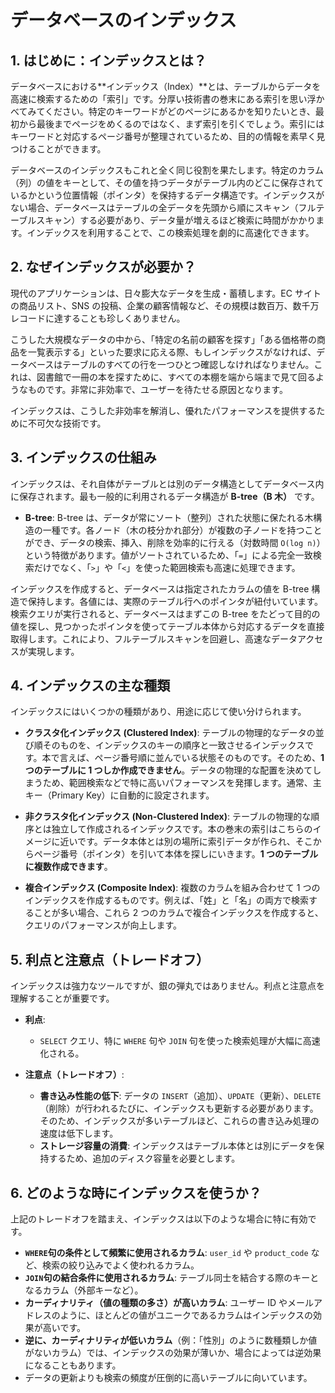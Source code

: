 # データベースのインデックス

## 1. はじめに：インデックスとは？

データベースにおける**インデックス（Index）**とは、テーブルからデータを高速に検索するための「索引」です。分厚い技術書の巻末にある索引を思い浮かべてみてください。特定のキーワードがどのページにあるかを知りたいとき、最初から最後までページをめくるのではなく、まず索引を引くでしょう。索引にはキーワードと対応するページ番号が整理されているため、目的の情報を素早く見つけることができます。

データベースのインデックスもこれと全く同じ役割を果たします。特定のカラム（列）の値をキーとして、その値を持つデータがテーブル内のどこに保存されているかという位置情報（ポインタ）を保持するデータ構造です。インデックスがない場合、データベースはテーブルの全データを先頭から順にスキャン（フルテーブルスキャン）する必要があり、データ量が増えるほど検索に時間がかかります。インデックスを利用することで、この検索処理を劇的に高速化できます。

## 2. なぜインデックスが必要か？

現代のアプリケーションは、日々膨大なデータを生成・蓄積します。EC サイトの商品リスト、SNS の投稿、企業の顧客情報など、その規模は数百万、数千万レコードに達することも珍しくありません。

こうした大規模なデータの中から、「特定の名前の顧客を探す」「ある価格帯の商品を一覧表示する」といった要求に応える際、もしインデックスがなければ、データベースはテーブルのすべての行を一つひとつ確認しなければなりません。これは、図書館で一冊の本を探すために、すべての本棚を端から端まで見て回るようなものです。非常に非効率で、ユーザーを待たせる原因となります。

インデックスは、こうした非効率を解消し、優れたパフォーマンスを提供するために不可欠な技術です。

## 3. インデックスの仕組み

インデックスは、それ自体がテーブルとは別のデータ構造としてデータベース内に保存されます。最も一般的に利用されるデータ構造が **B-tree（B 木）** です。

- **B-tree**:
  B-tree は、データが常にソート（整列）された状態に保たれる木構造の一種です。各ノード（木の枝分かれ部分）が複数の子ノードを持つことができ、データの検索、挿入、削除を効率的に行える（対数時間 `O(log n)`）という特徴があります。値がソートされているため、「`=`」による完全一致検索だけでなく、「`>`」や「`<`」を使った範囲検索も高速に処理できます。

インデックスを作成すると、データベースは指定されたカラムの値を B-tree 構造で保持します。各値には、実際のテーブル行へのポインタが紐付いています。検索クエリが実行されると、データベースはまずこの B-tree をたどって目的の値を探し、見つかったポインタを使ってテーブル本体から対応するデータを直接取得します。これにより、フルテーブルスキャンを回避し、高速なデータアクセスが実現します。

## 4. インデックスの主な種類

インデックスにはいくつかの種類があり、用途に応じて使い分けられます。

- **クラスタ化インデックス (Clustered Index)**:
  テーブルの物理的なデータの並び順そのものを、インデックスのキーの順序と一致させるインデックスです。本で言えば、ページ番号順に並んでいる状態そのものです。そのため、**1 つのテーブルに 1 つしか作成できません**。データの物理的な配置を決めてしまうため、範囲検索などで特に高いパフォーマンスを発揮します。通常、主キー（Primary Key）に自動的に設定されます。

- **非クラスタ化インデックス (Non-Clustered Index)**:
  テーブルの物理的な順序とは独立して作成されるインデックスです。本の巻末の索引はこちらのイメージに近いです。データ本体とは別の場所に索引データが作られ、そこからページ番号（ポインタ）を引いて本体を探しにいきます。**1 つのテーブルに複数作成できます**。

- **複合インデックス (Composite Index)**:
  複数のカラムを組み合わせて 1 つのインデックスを作成するものです。例えば、「姓」と「名」の両方で検索することが多い場合、これら 2 つのカラムで複合インデックスを作成すると、クエリのパフォーマンスが向上します。

## 5. 利点と注意点（トレードオフ）

インデックスは強力なツールですが、銀の弾丸ではありません。利点と注意点を理解することが重要です。

- **利点**:

  - `SELECT` クエリ、特に `WHERE` 句や `JOIN` 句を使った検索処理が大幅に高速化される。

- **注意点（トレードオフ）**:
  - **書き込み性能の低下**: データの `INSERT`（追加）、`UPDATE`（更新）、`DELETE`（削除）が行われるたびに、インデックスも更新する必要があります。そのため、インデックスが多いテーブルほど、これらの書き込み処理の速度は低下します。
  - **ストレージ容量の消費**: インデックスはテーブル本体とは別にデータを保持するため、追加のディスク容量を必要とします。

## 6. どのような時にインデックスを使うか？

上記のトレードオフを踏まえ、インデックスは以下のような場合に特に有効です。

- **`WHERE`句の条件として頻繁に使用されるカラム**: `user_id` や `product_code` など、検索の絞り込みでよく使われるカラム。
- **`JOIN`句の結合条件に使用されるカラム**: テーブル同士を結合する際のキーとなるカラム（外部キーなど）。
- **カーディナリティ（値の種類の多さ）が高いカラム**: ユーザー ID やメールアドレスのように、ほとんどの値がユニークであるカラムはインデックスの効果が高いです。
- **逆に、カーディナリティが低いカラム**（例：「性別」のように数種類しか値がないカラム）では、インデックスの効果が薄いか、場合によっては逆効果になることもあります。
- データの更新よりも検索の頻度が圧倒的に高いテーブルに向いています。
